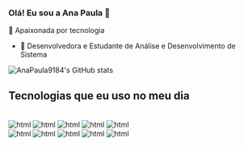 ### Olá! Eu sou a Ana Paula 👋
 🔭 Apaixonada por tecnologia
- 🌱 Desenvolvedora e Estudante de Análise e Desenvolvimento  de Sistema

![AnaPaula9184's GitHub stats](https://github-readme-stats.vercel.app/api?username=AnaPaula9184&show_icons=true&theme=radical)

## Tecnologias que eu uso no meu dia

<div style="display:inline_block"><br/>
  <img align="center" alt= "html" src="https://img.shields.io/badge/HTML5-E34F26?style=for-the-badge&logo=html5&logoColor=white"/>
  <img align="center" alt= "html" src=https://img.shields.io/badge/CSS3-1572B6?style=for-the-badge&logo=css3&logoColor=white/>
  <img align="center" alt= "html" src=https://img.shields.io/badge/PHP-777BB4?style=for-the-badge&logo=php&logoColor=white/>
  <img align="center" alt= "html" src=https://img.shields.io/badge/C%2B%2B-00599C?style=for-the-badge&logo=c%2B%2B&logoColor=white/>
  <img align="center" alt= "html" src=https://img.shields.io/badge/JavaScript-F7DF1E?style=for-the-badge&logo=javascript&logoColor=black/><br>
  <img align="center" alt= "html" src=https://img.shields.io/badge/Ruby-CC342D?style=for-the-badge&logo=ruby&logoColor=white/>
  <img align="center" alt= "html" src=https://img.shields.io/badge/Python-14354C?style=for-the-badge&logo=python&logoColor=white/>
  <img align="center" alt= "html" src=https://img.shields.io/badge/MySQL-00000F?style=for-the-badge&logo=mysql&logoColor=white/>
   <img align="center" alt= "html" src=https://img.shields.io/badge/Node.js-43853D?style=for-the-badge&logo=node.js&logoColor=white/>
    <img align="center" alt= "html" src=https://img.shields.io/badge/React-20232A?style=for-the-badge&logo=react&logoColor=61DAFB/>
</div>
